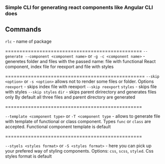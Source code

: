 ### Simple CLI for generating react components like Angular CLI does

## Commands

`rlc` - name of package

================================================
`--generate --component <component name>` or `-g -c <component name>` - generetes folder and files with the passed name: file with functional React component, index file for reexport and file with styles

=================================================
`--skip <option>` or `-s <option>` allows not to render some files or folder.
Options
`reexport` - skips index file with reexport `--skip reexport`
`styles` - skips file with styles `--skip styles`
`dir` - skips parent dirirectory and generates files only
By default all three files and parent directory are generated

================================================

`--template <component type>` or `-T <component type` - allows to generate file with template of functional or class component. Types `func` or `class` are accepted. Functional component template is default

================================================

`--styels <styles format>` or `-S <styles format>` - here you can pick up your prefered way of styling components.
Options: `css`, `scss`, `styled`. Css styles format is default
